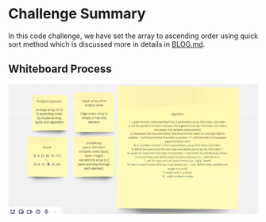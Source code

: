 # Challenge Summary
In this code challenge, we have set the array to ascending order using quick sort method which is discussed more in details in [BLOG.md](./BLOG.md).

## Whiteboard Process
![](./assets/33.png)
